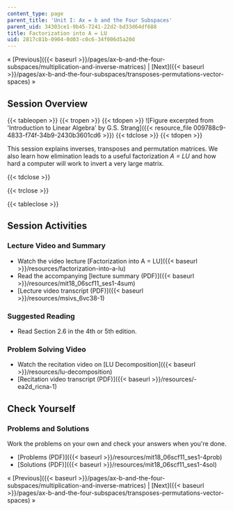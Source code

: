 ```yaml
---
content_type: page
parent_title: 'Unit I: Ax = b and the Four Subspaces'
parent_uid: 34303ce1-9b45-7241-22d2-bd33d64df688
title: Factorization into A = LU
uid: 2817c81b-0904-0d03-c0c6-34f006d5a20d
---
```


« [Previous]({{< baseurl >}}/pages/ax-b-and-the-four-subspaces/multiplication-and-inverse-matrices) | [Next]({{< baseurl >}}/pages/ax-b-and-the-four-subspaces/transposes-permutations-vector-spaces) »

Session Overview
----------------

{{< tableopen >}}
{{< tropen >}}
{{< tdopen >}}
![Figure excerpted from 'Introduction to Linear Algebra' by G.S. Strang]({{< resource_file 009788c9-4833-f74f-34b9-2430b3601cd6 >}})
{{< tdclose >}}
{{< tdopen >}}


This session explains inverses, transposes and permutation matrices. We also learn how elimination leads to a useful factorization _A = LU_ and how hard a computer will work to invert a very large matrix.


{{< tdclose >}}

{{< trclose >}}

{{< tableclose >}}

Session Activities
------------------

### Lecture Video and Summary

*   Watch the video lecture [Factorization into A = LU]({{< baseurl >}}/resources/factorization-into-a-lu)
*   Read the accompanying [lecture summary (PDF)]({{< baseurl >}}/resources/mit18_06scf11_ses1-4sum)
*   [Lecture video transcript (PDF)]({{< baseurl >}}/resources/msivs_6vc38-1)

### Suggested Reading

*   Read Section 2.6 in the 4th or 5th edition.

### Problem Solving Video

*   Watch the recitation video on [LU Decomposition]({{< baseurl >}}/resources/lu-decomposition)
*   [Recitation video transcript (PDF)]({{< baseurl >}}/resources/-ea2d_ricna-1)

Check Yourself
--------------

### Problems and Solutions

Work the problems on your own and check your answers when you're done.

*   [Problems (PDF)]({{< baseurl >}}/resources/mit18_06scf11_ses1-4prob)
*   [Solutions (PDF)]({{< baseurl >}}/resources/mit18_06scf11_ses1-4sol)

« [Previous]({{< baseurl >}}/pages/ax-b-and-the-four-subspaces/multiplication-and-inverse-matrices) | [Next]({{< baseurl >}}/pages/ax-b-and-the-four-subspaces/transposes-permutations-vector-spaces) »